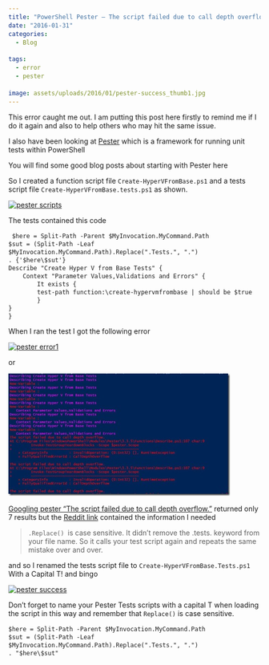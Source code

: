 ```yaml
---
title: "PowerShell Pester – The script failed due to call depth overflow."
date: "2016-01-31"
categories:
  - Blog

tags:
  - error
  - pester

image: assets/uploads/2016/01/pester-success_thumb1.jpg
---
```

This error caught me out. I am putting this post here firstly to remind me if I do it again and also to help others who may hit the same issue.

I also have been looking at [Pester](https://github.com/pester/Pester) which is a framework for running unit tests within PowerShell

You will find some good blog posts about starting with Pester here

So I created a function script file `Create-HyperVFromBase.ps1` and a tests script file `Create-HyperVFromBase.tests.ps1` as shown.

[![pester scripts](/assets/uploads/2016/01/pester-scripts_thumb.jpg)](/assets/uploads/2016/01/pester-scripts_thumb.jpg)

The tests contained this code
```
 $here = Split-Path -Parent $MyInvocation.MyCommand.Path
$sut = (Split-Path -Leaf $MyInvocation.MyCommand.Path).Replace(".Tests.", ".")
. {'$here\$sut'}
Describe "Create Hyper V from Base Tests" {
    Context "Parameter Values,Validations and Errors" {
        It exists {
        test-path function:\create-hypervmfrombase | should be $true
        } 
}
}
```
When I ran the test I got the following error

[![pester error1](/assets/uploads/2016/01/pester-error1_thumb1.jpg)](/assets/uploads/2016/01/pester-error1_thumb1.jpg)

or

[![pester error2](/assets/uploads/2016/01/pester-error2_thumb1.jpg)](/assets/uploads/2016/01/pester-error2_thumb1.jpg)

[Googling pester “The script failed due to call depth overflow.”](https://www.google.co.uk/search?q=pester+The+script+failed+due+to+call+depth+overflow.&ie=&oe=#q=pester+%22The+script+failed+due+to+call+depth+overflow.%22) returned only 7 results but the [Reddit link](https://www.reddit.com/r/PowerShell/comments/3kkbgm/confused_about_pester/) contained the information I needed

> `.Replace() `is case sensitive. It didn’t remove the .tests. keyword from your file name. So it calls your test script again and repeats the same mistake over and over.

and so I renamed the tests script file to `Create-HyperVFromBase.Tests.ps1` With a Capital T! and bingo

[![pester success](/assets/uploads/2016/01/pester-success_thumb1.jpg)](/assets/uploads/2016/01/pester-success_thumb1.jpg)

Don’t forget to name your Pester Tests scripts with a capital T when loading the script in this way and remember that `Replace()` is case sensitive.
```
$here = Split-Path -Parent $MyInvocation.MyCommand.Path
$sut = (Split-Path -Leaf $MyInvocation.MyCommand.Path).Replace(".Tests.", ".")
. "$here\$sut"
```
